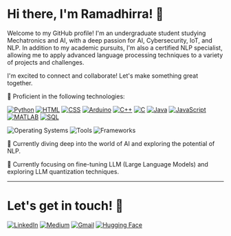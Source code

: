 # Hi there, I'm Ramadhirra! 👋

Welcome to my GitHub profile! I'm an undergraduate student studying Mechatronics and AI, with a deep passion for AI, Cybersecurity, IoT, and NLP. In addition to my academic pursuits, I'm also a certified NLP specialist, allowing me to apply advanced language processing techniques to a variety of projects and challenges.

I'm excited to connect and collaborate! Let's make something great together.

💼 Proficient in the following technologies:

[![Python](https://img.shields.io/badge/-Python-%233776AB?style=flat-square&logo=python&logoColor=white)](https://www.python.org/) 
[![HTML](https://img.shields.io/badge/-HTML-%23E34F26?style=flat-square&logo=html5&logoColor=white)](https://developer.mozilla.org/en-US/docs/Web/HTML) 
[![CSS](https://img.shields.io/badge/-CSS-%231572B6?style=flat-square&logo=css3&logoColor=white)](https://developer.mozilla.org/en-US/docs/Web/CSS) 
[![Arduino](https://img.shields.io/badge/-Arduino-%2300979D?style=flat-square&logo=arduino&logoColor=white)](https://www.arduino.cc/) 
[![C++](https://img.shields.io/badge/-C++-%2300599C?style=flat-square&logo=c%2B%2B&logoColor=white)](https://isocpp.org/) 
[![C](https://img.shields.io/badge/-C-%23A8B9CC?style=flat-square&logo=c&logoColor=white)](https://devdocs.io/c/) 
[![Java](https://img.shields.io/badge/-Java-%23007396?style=flat-square&logo=java&logoColor=white)](https://www.java.com/) 
[![JavaScript](https://img.shields.io/badge/-JavaScript-%23F7DF1E?style=flat-square&logo=javascript&logoColor=black)](https://developer.mozilla.org/en-US/docs/Web/JavaScript) 
[![MATLAB](https://img.shields.io/badge/-MATLAB-%23FF6600?style=flat-square&logo=mathworks&logoColor=white)](https://www.mathworks.com/products/matlab.html) 
[![SQL](https://img.shields.io/badge/-SQL-%23003B57?style=flat-square&logo=sql&logoColor=white)](https://www.sql.com/) 

![Operating Systems](https://img.shields.io/badge/OS-Windows%20%7C%20Linux-%230078D7?style=flat-square&labelFontSize=large)
![Tools](https://img.shields.io/badge/Tools-Git%20%7C%20Docker%20%7C%20Jupyter%20%7C%20Anaconda%20%7C%20VSCode%20%7C%20AutoCAD%20%7C%20Proteus%20%7C%20Arduino%20IDE%20%7C%20XAMPP-%23F05032?style=flat-square&labelFontSize=large)
![Frameworks](https://img.shields.io/badge/Frameworks-PyTorch%20%7C%20TensorFlow%20%7C%20scikit--learn%20%7C%20Keras%20%7C%20Flask%20%7C%20Streamlit-%23FF6F00?style=flat-square&labelFontSize=large)

🔭 Currently diving deep into the world of AI and exploring the potential of NLP.

🔬 Currently focusing on fine-tuning LLM (Large Language Models) and exploring LLM quantization techniques.

---

# Let's get in touch! 🤝

[![LinkedIn](https://img.shields.io/badge/-LinkedIn-blue?style=flat-square&logo=linkedin&logoColor=white&link=https://id.linkedin.com/in/ramadhirra-azzahra-putri-78b643252)](https://id.linkedin.com/in/ramadhirra-azzahra-putri-78b643252)
[![Medium](https://img.shields.io/badge/-Medium-%23000000?style=flat-square&logo=medium&logoColor=white&link=https://medium.com/@ramadhirraazzahraputri)](https://medium.com/@ramadhirraazzahraputri)
[![Gmail](https://img.shields.io/badge/-Gmail-%23D14836?style=flat-square&logo=gmail&logoColor=white&link=mailto:ramadhirraazzahraputri@upi.edu)](mailto:ramadhirraazzahraputri@upi.edu)
[![Hugging Face](https://img.shields.io/badge/-Hugging%20Face-%2300B89D?style=flat-square&logo=hugging%20face&logoColor=white&link=https://huggingface.co/aridoverrun)](https://huggingface.co/aridoverrun)


